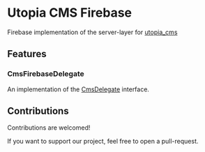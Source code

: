 # Utopia CMS Firebase

Firebase implementation of the server-layer for [utopia_cms](https://pub.dev/packages/utopia_cms)

## Features

### CmsFirebaseDelegate

An implementation of
the [CmsDelegate](https://pub.dev/documentation/utopia_cms/latest/utopia_cms/CmsDelegate-class.html) interface.

## Contributions

Contributions are welcomed! 

If you want to support our project, feel free to open a pull-request.


